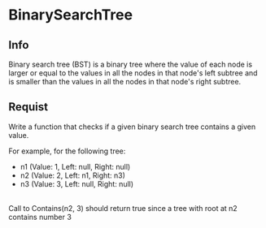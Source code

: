 # BinarySearchTree

## Info

Binary search tree (BST) is a binary tree where the value of each node is larger or equal 
to the values in all the nodes in that node's left subtree and is smaller than the values 
in all the nodes in that node's right subtree.

## Requist

Write a function that checks if a given binary search tree contains a given value.
<br/>

For example, for the following tree:

* n1 (Value: 1, Left: null, Right: null)
* n2 (Value: 2, Left: n1, Right: n3)
* n3 (Value: 3, Left: null, Right: null)
<br/>
Call to Contains(n2, 3) should return true since a tree with root at n2 contains number 3 
